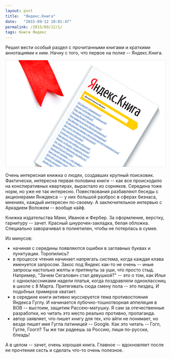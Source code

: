 ```yaml
---
layout: post
title:  "Яндекс.Книга"
date:   "2015-09-12 10:01:47"
permalink: /2015/09/12/1/
tags: Книги Яндекс
---
```


Решил вести особый раздел с прочитанными книгами и краткими аннотациями к
ним. Начну с того, что первое на полке -- Яндекс.Книга.

![cover](/assets/static/yandex_book.png)

Очень интересная книжка о людях, создавших крупный
поисковик. Фактически, интересна первая половина книги -- как все
происходило на конспиративных квартирах, вырастало из
сорняков. Середина тоже норм, но уже не так интересно. Повествования
разбавляют беседы с акционерами Янждекса -- у них большой разброс в
сферах бизнаса, мнениях, каждый интересен по-своему. А заключительное
интервью с Аркадием Воложем -- вообще кайф.

Книжка издательства Манн, Иванов и Фербер. За оформление, верстку,
гарнитуру -- зачет. Красный шнурочек-закладка, белая
обложка. Специально заворачивал в полиетилен, чтобы не потерлась в
сумке.

Из минусов:

- начиная с середины появляются ошибки в заглавных буквах и
  пунктуации. Торопились?
- в процессе чтения начинает напрягать система, когда каждая клава
  именуется запросом. Закос под Яндекс как-то не очень -- иные запросы
  настолько желты и притянуты за уши, что просто стыд. Например,
  "Зачем Сегалович стал девушкой?" -- это о том, как Илья с
  одноклассниками надели платья, когда поздравляли одноклассниц в
  школе с 8 Марта. Притягивать сюда смену пола -- это пиздец. И
  подобных примеров хватает.
- в середине книги активно муссируется тема противостояния Яндекса
  Гуглу. И начинается лубочно-тошнотворная аппеляция в ВОВ -- выстоим,
  защитим Рассею-матушку. Я сам за отечественные разработки, но читать
  это место реально противно, пропаганда.
- автор заявляет, что пишет книгу для тех, кто айти не понимает, но
  везде пишет имя Гугла латиницей -- Google. Как это читать -- Гогл,
  Гугле, Гоогл? Ты же так радеешь за Россию, пиши по-русски, блеадь!

А в целом -- зачет, очень хорошая книга. Главное -- вдохновляет после
ее прочтения сесть и сделать что-то очень полезное.
